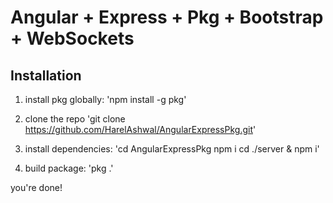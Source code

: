 # Angular + Express + Pkg + Bootstrap + WebSockets

## Installation

1. install pkg globally:
   'npm install -g pkg'

2. clone the repo
   'git clone https://github.com/HarelAshwal/AngularExpressPkg.git'

3. install dependencies:
   'cd AngularExpressPkg
   npm i
   cd ./server & npm i'
4. build package:
   'pkg .'

you're done!
